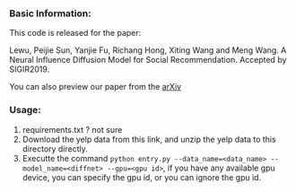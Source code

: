 ### Basic Information:
This code is released for the paper: 

Lewu, Peijie Sun, Yanjie Fu, Richang Hong, Xiting Wang and Meng Wang. A Neural Influence Diffusion Model for Social Recommendation. Accepted by SIGIR2019. 

You can also preview our paper from the [arXiv](https://arxiv.org/submit/2661010/view)

### Usage:
1. requirements.txt ? not sure
2. Download the yelp data from this link, and unzip the yelp data to this directory directly.
3. Executte the command `python entry.py --data_name=<data_name> --model_name=<diffnet> --gpu=<gpu id>`, if you have any available gpu device, you can specify the gpu id, or you can ignore the gpu id. 
